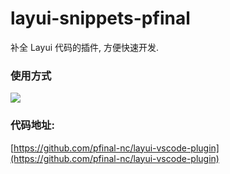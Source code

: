 # layui-snippets-pfinal

补全 Layui 代码的插件, 方便快速开发.

### 使用方式

![](layui-vscode-plugin/images/help.gif)

### 代码地址:

[https://github.com/pfinal-nc/layui-vscode-plugin](https://github.com/pfinal-nc/layui-vscode-plugin)